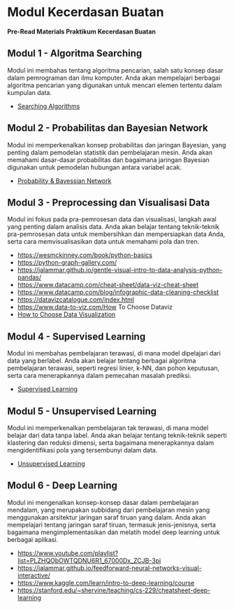 # Modul Kecerdasan Buatan
**Pre-Read Materials Praktikum Kecerdasan Buatan**

## Modul 1 - Algoritma Searching
Modul ini membahas tentang algoritma pencarian, salah satu konsep dasar dalam pemrograman dan ilmu komputer. Anda akan mempelajari berbagai algoritma pencarian yang digunakan untuk mencari elemen tertentu dalam kumpulan data.

- [Searching Algorithms](https://youtu.be/WbzNRTTrX0g?si=54ybkSYOtFKyCZV9)

## Modul 2 - Probabilitas dan Bayesian Network
Modul ini memperkenalkan konsep probabilitas dan jaringan Bayesian, yang penting dalam pemodelan statistik dan pembelajaran mesin. Anda akan memahami dasar-dasar probabilitas dan bagaimana jaringan Bayesian digunakan untuk pemodelan hubungan antara variabel acak.

- [Probability & Bayessian Network](https://www.youtube.com/watch?v=D8RRq3TbtHU&t=591s)

## Modul 3 - Preprocessing dan Visualisasi Data 
Modul ini fokus pada pra-pemrosesan data dan visualisasi, langkah awal yang penting dalam analisis data. Anda akan belajar tentang teknik-teknik pra-pemrosesan data untuk membersihkan dan mempersiapkan data Anda, serta cara memvisualisasikan data untuk memahami pola dan tren.

- https://wesmckinney.com/book/python-basics
- https://python-graph-gallery.com/
- https://jalammar.github.io/gentle-visual-intro-to-data-analysis-python-pandas/
- https://www.datacamp.com/cheat-sheet/data-viz-cheat-sheet
- https://www.datacamp.com/blog/infographic-data-cleaning-checklist
- https://datavizcatalogue.com/index.html
- https://www.data-to-viz.com/How To Choose Dataviz
- [How to Choose Data Visualization](https://d3c33hcgiwev3.cloudfront.net/XsaUfemhQ-qGlH3poXPqMg_4b74b6280a7a4a10a83e6b5ca9138630_How-to-choose-a-data-visualization.pdf?Expires=1710288000&Signature=KpPGC4IqurROnARVVsJlDJjsmzuScbCRFlrWy6vf~W-91f23mlP5ywkQ7idRnCRiAOT93N5OKv33KNjK2S5hWL4GezLckkRJEQqWKW030v8OW1x1pg1kJ0LG8fZqPjOcvymBL0g1QP8EuS~MTPaB71QE37itJ6-AdjpEI2C6Q6M_&Key-Pair-Id=APKAJLTNE6QMUY6HBC5A)

## Modul 4 - Supervised Learning
Modul ini membahas pembelajaran terawasi, di mana model dipelajari dari data yang berlabel. Anda akan belajar tentang berbagai algoritma pembelajaran terawasi, seperti regresi linier, k-NN, dan pohon keputusan, serta cara menerapkannya dalam pemecahan masalah prediksi.

- [Supervised Learning](https://www.datacamp.com/blog/supervised-machine-learning)

## Modul 5 - Unsupervised Learning
Modul ini memperkenalkan pembelajaran tak terawasi, di mana model belajar dari data tanpa label. Anda akan belajar tentang teknik-teknik seperti klastering dan reduksi dimensi, serta bagaimana menerapkannya dalam mengidentifikasi pola yang tersembunyi dalam data.

- [Unsupervised Learning](https://www.datacamp.com/blog/introduction-to-unsupervised-learning)

## Modul 6 - Deep Learning
Modul ini mengenalkan konsep-konsep dasar dalam pembelajaran mendalam, yang merupakan subbidang dari pembelajaran mesin yang menggunakan arsitektur jaringan saraf tiruan yang dalam. Anda akan mempelajari tentang jaringan saraf tiruan, termasuk jenis-jenisnya, serta bagaimana mengimplementasikan dan melatih model deep learning untuk berbagai aplikasi.

- https://www.youtube.com/playlist?list=PLZHQObOWTQDNU6R1_67000Dx_ZCJB-3pi
- https://jalammar.github.io/feedforward-neural-networks-visual-interactive/
- https://www.kaggle.com/learn/intro-to-deep-learning/course
- https://stanford.edu/~shervine/teaching/cs-229/cheatsheet-deep-learning
